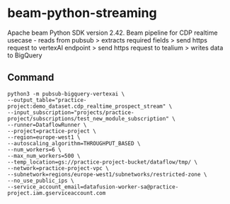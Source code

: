 # beam-python-streaming
Apache beam Python SDK version 2.42. 
Beam pipeline for CDP realtime usecase - reads from pubsub > extracts required fields > send https request to vertexAI endpoint > send https request to tealium > writes data to BigQuery

## Command 
```
python3 -m pubsub-bigquery-vertexai \
--output_table="practice-project:demo_dataset.cdp_realtime_prospect_stream" \
--input_subscription="projects/practice-project/subscriptions/test_new_module_subscription" \
--runner=DataflowRunner \
--project=practice-project \
--region=europe-west1 \
--autoscaling_algorithm=THROUGHPUT_BASED \
--num_workers=6 \
--max_num_workers=500 \
--temp_location=gs://practice-project-bucket/dataflow/tmp/ \
--network=practice-project-vpc \
--subnetwork=regions/europe-west1/subnetworks/restricted-zone \
--no_use_public_ips \
--service_account_email=datafusion-worker-sa@practice-project.iam.gserviceaccount.com
```
